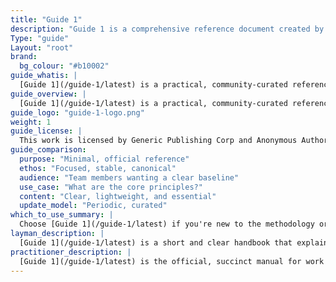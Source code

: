 ```yaml
---
title: "Guide 1"
description: "Guide 1 is a comprehensive reference document created by a community of practitioners. This guide was developed with the help and support of many contributors. It is our pledge that we will continue to promote a safe, diverse, and inclusive community so that all who participate can benefit. As a starting point to that end, this guide is offered free to anyone who wishes to use it."
Type: "guide"
Layout: "root"
brand:
  bg_colour: "#b10002"
guide_whatis: |
  [Guide 1](/guide-1/latest) is a practical, community-curated reference for best practices in knowledge work. It defines the essential practices, measures, and language for designing, running, and improving work systems.
guide_overview: |
  [Guide 1](/guide-1/latest) is a practical, community-curated reference for best practices in knowledge work.
guide_logo: "guide-1-logo.png"
weight: 1
guide_license: |
  This work is licensed by Generic Publishing Corp and Anonymous Authors under a Creative Commons Attribution 4.0 International License.
guide_comparison:
  purpose: "Minimal, official reference"
  ethos: "Focused, stable, canonical"
  audience: "Team members wanting a clear baseline"
  use_case: "What are the core principles?"
  content: "Clear, lightweight, and essential"
  update_model: "Periodic, curated"
which_to_use_summary: |
  Choose [Guide 1](/guide-1/latest) if you're new to the methodology or need a stable, minimal reference. It's ideal for team members who want to start simple and build understanding.
layman_description: |
  [Guide 1](/guide-1/latest) is a short and clear handbook that explains how to manage work effectively. It helps team members visualize what they're working on, avoid multitasking, and deliver more reliably. It's written to be easy to follow, with just the essentials. Perfect for any team that wants a simple way to organize work and improve flow.
practitioner_description: |
  [Guide 1](/guide-1/latest) is the official, succinct manual for work management in knowledge work. It outlines strategies for optimizing the flow of value through a process, using three core practices: visualizing workflow, actively managing work items, and continuously improving the workflow. It defines a minimal set of required elements and flow metrics. This guide is ideal for establishing a shared understanding of fundamentals in teams or organizations, especially where simplicity, stability, and clarity are essential.
---
```

